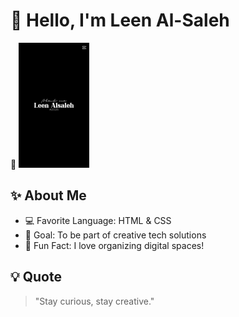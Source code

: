 # 👋 Hello, I'm Leen Al-Saleh

🎨 ![My Intro Video](./leen_intro.gif)


## ✨ About Me
- 💻 Favorite Language: HTML & CSS
- 🎯 Goal: To be part of creative tech solutions
- 🌸 Fun Fact: I love organizing digital spaces!

## 💡 Quote
> "Stay curious, stay creative."
